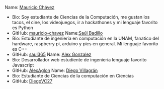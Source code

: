  Name: [Mauricio Chávez](https://github.com/mauricio-chavez)
- Bio: Soy estudiante de Ciencias de la Computación, me gustan los tacos, el cine, los videojuegos, ir a hackathones y mi lenguaje favorito es Python
- GitHub: [mauricio-chavez](https://github.com/mauricio-chavez)
 Name:[Saúl Badillo](https://github.com/saul365)
 - Bio: Estudiante de ingeniería en computación en la UNAM, fanatico del hardware, raspberry pi, arduino y pics en general. Mi lenguaje favorito es C++
- GitHub: [saul365](https://github.com/saul365)
 Name: [Alex Gonzalez](https://github.com/AlexAglon)
- Bio: Desarrollador web estudiente de ingeniería lenguaje favorito Javascript
- GitHub: [AlexAglon](https://github.com/AlexAglon)
 Name: [Diego Villagrán](https://github.com/DiegoVC27)
- Bio: Estudiante de Ciencias de la computación en Ciencias
- GitHub: [DiegoVC27](https://github.com/DiegoVC27)